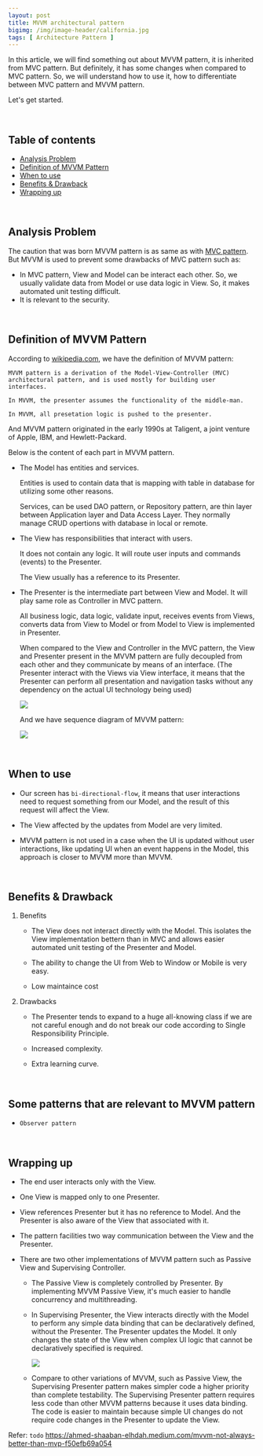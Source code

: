 ```yaml
---
layout: post
title: MVVM architectural pattern
bigimg: /img/image-header/california.jpg
tags: [ Architecture Pattern ]
---
```


In this article, we will find something out about MVVM pattern, it is inherited from MVC pattern. But definitely, it has
some changes when compared to MVC pattern. So, we will understand how to use it, how to differentiate between MVC
pattern and MVVM pattern.

Let's get started.

<br>

## Table of contents

- [Analysis Problem](#analysis-problem)
- [Definition of MVVM Pattern](#definition-of-mvvm-pattern)
- [When to use](#when-to-use)
- [Benefits & Drawback](#benefits-&-drawback)
- [Wrapping up](#wrapping-up)

<br>

## Analysis Problem

The caution that was born MVVM pattern is as same as
with [MVC pattern](http://ducmanhphan.github.io/2019-07-27-MVC-architecture-pattern). But MVVM is used to prevent some
drawbacks of MVC pattern such as:

- In MVC pattern, View and Model can be interact each other. So, we usually validate data from Model or use data logic
  in View. So, it makes automated unit testing difficult.
- It is relevant to the security.

<br>

## Definition of MVVM Pattern

According to [wikipedia.com](https://en.wikipedia.org/wiki/Model%E2%80%93view%E2%80%93viewmodel), we have the definition
of MVVM pattern:

```
MVVM pattern is a derivation of the Model-View-Controller (MVC) architectural pattern, and is used mostly for building user interfaces.

In MVVM, the presenter assumes the functionality of the middle-man.

In MVVM, all presetation logic is pushed to the presenter.
```

And MVVM pattern originated in the early 1990s at Taligent, a joint venture of Apple, IBM, and Hewlett-Packard.

Below is the content of each part in MVVM pattern.

- The Model has entities and services.

  Entities is used to contain data that is mapping with table in database for utilizing some other reasons.

  Services, can be used DAO pattern, or Repository pattern, are thin layer between Application layer and Data Access
  Layer. They normally manage CRUD opertions with database in local or remote.

- The View has responsibilities that interact with users.

  It does not contain any logic. It will route user inputs and commands (events) to the Presenter.

  The View usually has a reference to its Presenter.

- The Presenter is the intermediate part between View and Model. It will play same role as Controller in MVC pattern.

  All business logic, data logic, validate input, receives events from Views, converts data from View to Model or from
  Model to View is implemented in Presenter.

  When compared to the View and Controller in the MVC pattern, the View and Presenter present in the MVVM pattern are
  fully decoupled from each other and they communicate by means of an interface. (The Presenter interact with the Views
  via View interface, it means that the Presenter can perform all presentation and navigation tasks without any
  dependency on the actual UI technology being used)

  ![](../img/Architecture-pattern/MVVM-pattern/MVVM-pattern.jpg)

  And we have sequence diagram of MVVM pattern:

  ![](../img/Architecture-pattern/MVVM-pattern/Sequence-diagram-MVVM-pattern.png)

<br>

## When to use

- Our screen has ```bi-directional-flow```, it means that user interactions need to request something from our Model,
  and the result of this request will affect the View.

- The View affected by the updates from Model are very limited.

- MVVM pattern is not used in a case when the UI is updated without user interactions, like updating UI when an event
  happens in the Model, this approach is closer to MVVM more than MVVM.

<br>

## Benefits & Drawback

1. Benefits
    - The View does not interact directly with the Model. This isolates the View implementation bettern than in MVC and
      allows easier automated unit testing of the Presenter and Model.

    - The ability to change the UI from Web to Window or Mobile is very easy.

    - Low maintaince cost


2. Drawbacks
    - The Presenter tends to expand to a huge all-knowing class if we are not careful enough and do not break our code
      according to Single Responsibility Principle.

    - Increased complexity.

    - Extra learning curve.

<br>

## Some patterns that are relevant to MVVM pattern

- ```Observer pattern```

<br>

## Wrapping up

- The end user interacts only with the View.

- One View is mapped only to one Presenter.

- View references Presenter but it has no reference to Model. And the Presenter is also aware of the View that
  associated with it.

- The pattern facilities two way communication between the View and the Presenter.

- There are two other implementations of MVVM pattern such as Passive View and Supervising Controller.

    - The Passive View is completely controlled by Presenter. By implementing MVVM Passive View, it's much easier to
      handle concurrency and multithreading.

    - In Supervising Presenter, the View interacts directly with the Model to perform any simple data binding that can
      be declaratively defined, without the Presenter. The Presenter updates the Model. It only changes the state of the
      View when complex UI logic that cannot be declaratively specified is required.

      ![](../img/Architecture-pattern/MVVM-pattern/supervising-presenter-mvvm.png)

    - Compare to other variations of MVVM, such as Passive View, the Supervising Presenter pattern makes simpler code a
      higher priority than complete testability. The Supervising Presenter pattern requires less code than other MVVM
      patterns because it uses data binding. The code is easier to maintain because simple UI changes do not require
      code changes in the Presenter to update the View.
      <br>

Refer:
`todo`
https://ahmed-shaaban-elhdah.medium.com/mvvm-not-always-better-than-mvp-f50efb69a054
